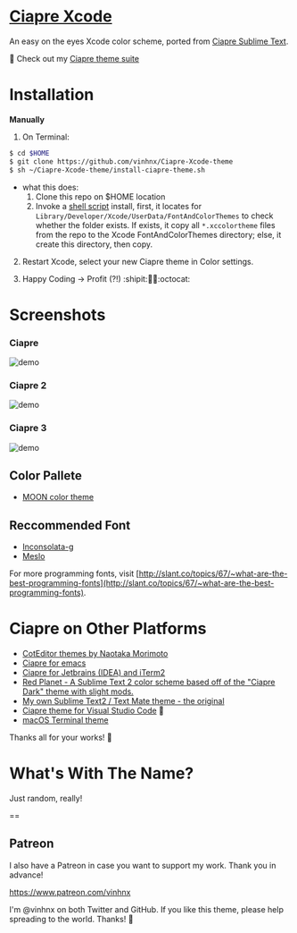 # [Ciapre Xcode](http://vinhnx.github.io/Ciapre-Xcode-theme)

An easy on the eyes Xcode color scheme, ported from [Ciapre Sublime Text](https://github.com/vinhnx/Ciapre.tmTheme/).

🎨 Check out my [Ciapre theme suite](https://github.com/vinhnx/Ciapre)

# Installation

**Manually**

1. On Terminal:

```bash
$ cd $HOME
$ git clone https://github.com/vinhnx/Ciapre-Xcode-theme
$ sh ~/Ciapre-Xcode-theme/install-ciapre-theme.sh
```

-   what this does:
    1. Clone this repo on $HOME location
    2. Invoke a [shell script](https://github.com/vinhnx/Ciapre-Xcode-theme/blob/master/install-ciapre-theme.sh) install, first, it locates for `Library/Developer/Xcode/UserData/FontAndColorThemes` to check whether the folder exists. If exists, it copy all `*.xccolortheme` files from the repo to the Xcode FontAndColorThemes directory; else, it create this directory, then copy.

2. Restart Xcode, select your new Ciapre theme in Color settings.

3. Happy Coding -> Profit (?!) :shipit::ship::rocket::octocat:

# Screenshots

### Ciapre

![demo](https://raw.github.com/vinhnx/Ciapre-Xcode-theme/master/screenshot/ciapre.png)

### Ciapre 2

![demo](https://raw.github.com/vinhnx/Ciapre-Xcode-theme/master/screenshot/ciapre2.png)

### Ciapre 3

![demo](https://raw.github.com/vinhnx/Ciapre-Xcode-theme/master/screenshot/ciapre3.png)

## Color Pallete

-   [MOON color theme](https://kuler.adobe.com/#themeID/2320307)

## Reccommended Font

-   [Inconsolata-g](http://leonardo-m.livejournal.com/77079.html)
-   [Meslo](https://github.com/andreberg/Meslo-Font)

For more programming fonts, visit [http://slant.co/topics/67/~what-are-the-best-programming-fonts](http://slant.co/topics/67/~what-are-the-best-programming-fonts).

# Ciapre on Other Platforms

+ [CotEditor themes by Naotaka Morimoto](http://www.naotaka.com/coteditorthemes/#Vinh-Nguyen)
+ [Ciapre for emacs](https://github.com/emacsfodder/tmtheme-to-emacs/blob/master/generatedThemes/ciapre-theme.el)
+ [Ciapre for Jetbrains (IDEA) and iTerm2](https://github.com/zdj/themes#ciapreitermcolors)
+ [Red Planet - A Sublime Text 2 color scheme based off of the "Ciapre Dark" theme with slight mods.](https://github.com/eliquious/Red-Planet-Theme)
+ [My own Sublime Text2 / Text Mate theme - the original](https://github.com/vinhnx/Ciapre.tmTheme)
+ [Ciapre theme for Visual Studio Code](https://marketplace.visualstudio.com/items?itemName=konart.ciapre) :rocket:
+ [macOS Terminal theme](https://github.com/lysyi3m/macos-terminal-themes#ciapre)

Thanks all for your works! :beer:

# What's With The Name?

Just random, really!

==

## Patreon

I also have a Patreon in case you want to support my work. Thank you in advance!

https://www.patreon.com/vinhnx

I'm @vinhnx on both Twitter and GitHub. If you like this theme, please help spreading to the world. Thanks! :rocket:
